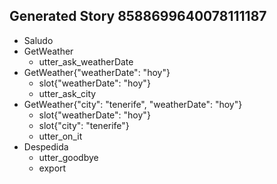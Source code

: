 ## Generated Story 8588699640078111187
* Saludo
* GetWeather
    - utter_ask_weatherDate
* GetWeather{"weatherDate": "hoy"}
    - slot{"weatherDate": "hoy"}
    - utter_ask_city
* GetWeather{"city": "tenerife", "weatherDate": "hoy"}
    - slot{"weatherDate": "hoy"}
    - slot{"city": "tenerife"}
    - utter_on_it
* Despedida
    - utter_goodbye
    - export

